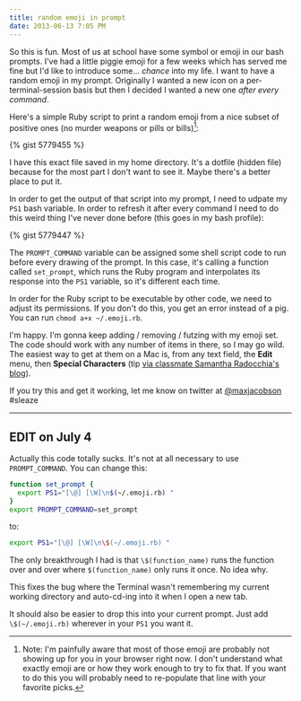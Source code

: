 ```yaml
---
title: random emoji in prompt
date: 2013-06-13 7:05 PM
---
```


So this is fun. Most of us at school have some symbol or emoji in our bash prompts. I've had a little piggie emoji for a few weeks which has served me fine but I'd like to introduce some... *chance* into my life. I want to have a random emoji in my prompt. Originally I wanted a new icon on a per-terminal-session basis but then I decided I wanted a new one *after every command*.

Here's a simple Ruby script to print a random emoji from a nice subset of positive ones (no murder weapons or pills or bills)[^encodingmakesmesad]:

[^encodingmakesmesad]: Note: I'm painfully aware that most of those emoji are probably not showing up for you in your browser right now. I don't understand what exactly emoji are or how they work enough to try to fix that. If you want to do this you will probably need to re-populate that line with your favorite picks.

{% gist 5779455 %}

I have this exact file saved in my home directory. It's a dotfile (hidden file) because for the most part I don't want to see it. Maybe there's a better place to put it.

In order to get the output of that script into my prompt, I need to udpate my `PS1` bash variable. In order to refresh it after every command I need to do this weird thing I've never done before (this goes in my bash profile):

{% gist 5779447 %}

The `PROMPT_COMMAND` variable can be assigned some shell script code to run before every drawing of the prompt. In this case, it's calling a function called `set_prompt`, which runs the Ruby program and interpolates its response into the `PS1` variable, so it's different each time.

In order for the Ruby script to be executable by other code, we need to adjust its permissions. If you don't do this, you get an error instead of a pig. You can run `chmod a+x ~/.emoji.rb`.

I'm happy. I'm gonna keep adding / removing / futzing with my emoji set. The code should work with any number of items in there, so I may go wild. The easiest way to get at them on a Mac is, from any text field, the **Edit** menu, then **Special Characters** (tip [via classmate Samantha Radocchia's blog](http://blog.samantharadocchia.com/post/52272246893/heres-how-customize-the-command-line-by-adding-emoji)).

If you try this and get it working, let me know on twitter at [@maxjacobson](http://twitter.com/maxjacobson) #sleaze

* * *

## EDIT on July 4

Actually this code totally sucks. It's not at all necessary to use `PROMPT_COMMAND`. You can change this:

```bash
function set_prompt {
  export PS1="[\@] [\W]\n$(~/.emoji.rb) "
}
export PROMPT_COMMAND=set_prompt
```

to:

```bash
export PS1="[\@] [\W]\n\$(~/.emoji.rb) "
```

The only breakthrough I had is that `\$(function_name)` runs the function over and over where `$(function_name)` only runs it once. No idea why.

This fixes the bug where the Terminal wasn't remembering my current working directory and auto-cd-ing into it when I open a new tab.

It should also be easier to drop this into your current prompt. Just add `\$(~/.emoji.rb)` wherever in your `PS1` you want it.
